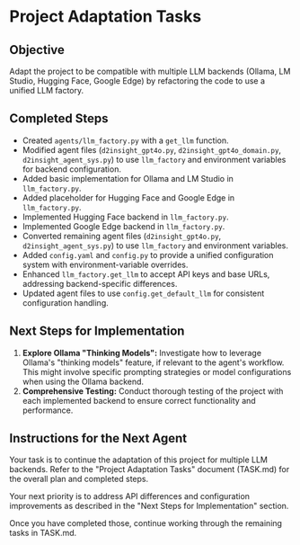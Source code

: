 # Project Adaptation Tasks

## Objective

Adapt the project to be compatible with multiple LLM backends (Ollama, LM Studio, Hugging Face, Google Edge) by refactoring the code to use a unified LLM factory.

## Completed Steps

- Created `agents/llm_factory.py` with a `get_llm` function.
- Modified agent files (`d2insight_gpt4o.py`, `d2insight_gpt4o_domain.py`, `d2insight_agent_sys.py`) to use `llm_factory` and environment variables for backend configuration.
- Added basic implementation for Ollama and LM Studio in `llm_factory.py`.
- Added placeholder for Hugging Face and Google Edge in `llm_factory.py`.
- Implemented Hugging Face backend in `llm_factory.py`.
- Implemented Google Edge backend in `llm_factory.py`.
- Converted remaining agent files (`d2insight_gpt4o.py`, `d2insight_agent_sys.py`) to use `llm_factory` and environment variables.
- Added `config.yaml` and `config.py` to provide a unified configuration system with environment-variable overrides.
- Enhanced `llm_factory.get_llm` to accept API keys and base URLs, addressing backend-specific differences.
- Updated agent files to use `config.get_default_llm` for consistent configuration handling.

## Next Steps for Implementation

1.  **Explore Ollama "Thinking Models":** Investigate how to leverage Ollama's "thinking models" feature, if relevant to the agent's workflow. This might involve specific prompting strategies or model configurations when using the Ollama backend.
2.  **Comprehensive Testing:** Conduct thorough testing of the project with each implemented backend to ensure correct functionality and performance.

## Instructions for the Next Agent

Your task is to continue the adaptation of this project for multiple LLM backends. Refer to the "Project Adaptation Tasks" document (TASK.md) for the overall plan and completed steps.

Your next priority is to address API differences and configuration improvements as described in the "Next Steps for Implementation" section.

Once you have completed those, continue working through the remaining tasks in TASK.md.
